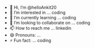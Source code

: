 - 👋 Hi, I’m @helloAnkit20
- 👀 I’m interested in ... coding
- 🌱 I’m currently learning ... coding
- 💞️ I’m looking to collaborate on ... coding
- 📫 How to reach me ... linkedin
- 😄 Pronouns: ... 
- ⚡ Fun fact: ... coding

<!---
helloAnkit20/helloAnkit20 is a ✨ special ✨ repository because its `README.md` (this file) appears on your GitHub profile.
You can click the Preview link to take a look at your changes.
--->
